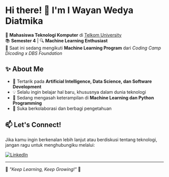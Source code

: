 # Hi there! 👋 I'm I Wayan Wedya Diatmika

🚀 **Mahasiswa Teknologi Komputer** di [Telkom University](https://telkomuniversity.ac.id/)  
📚 **Semester 4** | 🔍 **Machine Learning Enthusiast**  
🤖 Saat ini sedang mengikuti **Machine Learning Program** dari *Coding Camp Dicoding x DBS Foundation*  

## ✨ About Me
- 🔭 Tertarik pada **Artificial Intelligence, Data Science, dan Software Development**  
- 💡 Selalu ingin belajar hal baru, khususnya dalam dunia teknologi  
- 🎯 Sedang mengasah keterampilan di **Machine Learning dan Python Programming**  
- 🌱 Suka berkolaborasi dan berbagi pengetahuan  

## 📫 Let's Connect!
Jika kamu ingin berkenalan lebih lanjut atau berdiskusi tentang teknologi, jangan ragu untuk menghubungiku melalui:  

[![LinkedIn](https://img.shields.io/badge/LinkedIn-0077B5?style=for-the-badge&logo=linkedin&logoColor=white)](https://www.linkedin.com/in/wedya-diatmika-b891b0286/)  

---

🚀 *"Keep Learning, Keep Growing!"* 🚀
